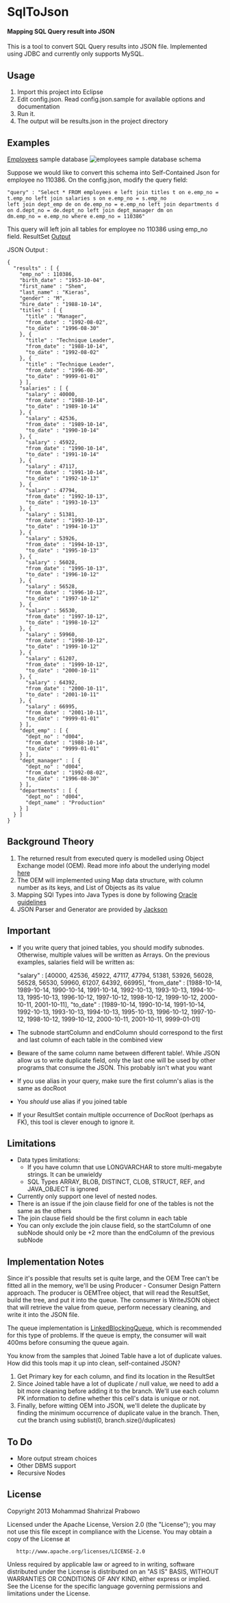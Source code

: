 # SqlToJson
#### Mapping SQL Query result into JSON

This is a tool to convert SQL Query results into JSON file. Implemented using JDBC and currently only supports MySQL.

## Usage
1. Import this project into Eclipse
2. Edit config.json. Read config.json.sample for available options and documentation
3. Run it.
4. The output will be results.json in the project directory

## Examples
[Employees](http://dev.mysql.com/doc/employee/en/index.html) sample database
![employees sample database schema](http://dev.mysql.com/doc/employee/en/images/employees-schema.png)

Suppose we would like to convert this schema into Self-Contained Json for employee no 110386. On the config.json, modify the query field:

    "query" : "Select * FROM employees e left join titles t on e.emp_no = t.emp_no left join salaries s on e.emp_no = s.emp_no
    left join dept_emp de on de.emp_no = e.emp_no left join departments d on d.dept_no = de.dept_no left join dept_manager dm on
    dm.emp_no = e.emp_no where e.emp_no = 110386"

This query will left join all tables for employee no 110386 using emp_no field. ResultSet [Output](https://docs.google.com/file/d/0B2o1vMJ7XFKyS2JjMGM5NHVHR2c/edit?usp=sharing)

JSON Output :

    {
      "results" : [ {
        "emp_no" : 110386,
        "birth_date" : "1953-10-04",
        "first_name" : "Shem",
        "last_name" : "Kieras",
        "gender" : "M",
        "hire_date" : "1988-10-14",
        "titles" : [ {
          "title" : "Manager",
          "from_date" : "1992-08-02",
          "to_date" : "1996-08-30"
        }, {
          "title" : "Technique Leader",
          "from_date" : "1988-10-14",
          "to_date" : "1992-08-02"
        }, {
          "title" : "Technique Leader",
          "from_date" : "1996-08-30",
          "to_date" : "9999-01-01"
        } ],
        "salaries" : [ {
          "salary" : 40000,
          "from_date" : "1988-10-14",
          "to_date" : "1989-10-14"
        }, {
          "salary" : 42536,
          "from_date" : "1989-10-14",
          "to_date" : "1990-10-14"
        }, {
          "salary" : 45922,
          "from_date" : "1990-10-14",
          "to_date" : "1991-10-14"
        }, {
          "salary" : 47117,
          "from_date" : "1991-10-14",
          "to_date" : "1992-10-13"
        }, {
          "salary" : 47794,
          "from_date" : "1992-10-13",
          "to_date" : "1993-10-13"
        }, {
          "salary" : 51381,
          "from_date" : "1993-10-13",
          "to_date" : "1994-10-13"
        }, {
          "salary" : 53926,
          "from_date" : "1994-10-13",
          "to_date" : "1995-10-13"
        }, {
          "salary" : 56028,
          "from_date" : "1995-10-13",
          "to_date" : "1996-10-12"
        }, {
          "salary" : 56528,
          "from_date" : "1996-10-12",
          "to_date" : "1997-10-12"
        }, {
          "salary" : 56530,
          "from_date" : "1997-10-12",
          "to_date" : "1998-10-12"
        }, {
          "salary" : 59960,
          "from_date" : "1998-10-12",
          "to_date" : "1999-10-12"
        }, {
          "salary" : 61207,
          "from_date" : "1999-10-12",
          "to_date" : "2000-10-11"
        }, {
          "salary" : 64392,
          "from_date" : "2000-10-11",
          "to_date" : "2001-10-11"
        }, {
          "salary" : 66995,
          "from_date" : "2001-10-11",
          "to_date" : "9999-01-01"
        } ],
        "dept_emp" : [ {
          "dept_no" : "d004",
          "from_date" : "1988-10-14",
          "to_date" : "9999-01-01"
        } ],
        "dept_manager" : [ {
          "dept_no" : "d004",
          "from_date" : "1992-08-02",
          "to_date" : "1996-08-30"
        } ],
        "departments" : [ {
          "dept_no" : "d004",
          "dept_name" : "Production"
        } ]
      } ]
    }


## Background Theory
1. The returned result from executed query is modelled using Object Exchange model (OEM). Read more info about the underlying model [here](http://www.dcs.bbk.ac.uk/~ptw/teaching/ssd/toc.html)
2. The OEM will implemented using Map data structure, with column number as its keys, and List of Objects as its value
3. Mapping SQl Types into Java Types is done by following [Oracle guidelines](http://docs.oracle.com/javase/6/docs/technotes/guides/jdbc/getstart/mapping.html)
4. JSON Parser and Generator are provided by [Jackson](http://wiki.fasterxml.com/JacksonHome)

## Important
* If you write query that joined tables, you should modify subnodes. Otherwise, multiple values will be written as Arrays. On the previous examples, salaries field will be written as:


    "salary" : [40000, 42536, 45922, 47117, 47794, 51381, 53926, 56028, 56528, 56530, 59960, 61207, 64392, 66995],
    "from_date" : [1988-10-14, 1989-10-14, 1990-10-14, 1991-10-14, 1992-10-13, 1993-10-13, 1994-10-13, 1995-10-13, 1996-10-12, 1997-10-12,
    1998-10-12, 1999-10-12, 2000-10-11, 2001-10-11],
    "to_date" : [1989-10-14, 1990-10-14, 1991-10-14, 1992-10-13, 1993-10-13, 1994-10-13, 1995-10-13, 1996-10-12, 1997-10-12, 1998-10-12,
    1999-10-12, 2000-10-11, 2001-10-11, 9999-01-01]

* The subnode startColumn and endColumn should correspond to the first and last column of each table in the combined view
* Beware of the same column name between different table!. While JSON allow us to write duplicate field, only the last one will be used by other programs that consume the JSON. This probably isn't what you want
* If you use alias in your query, make sure the first column's alias is the same as docRoot
* You *should* use alias if you joined table
* If your ResultSet contain multiple occurrence of DocRoot (perhaps as FK), this tool is clever enough to ignore it.

## Limitations
* Data types limitations:
    * If you have column that use LONGVARCHAR to store multi-megabyte strings. It can be unwieldy
	* SQL Types ARRAY, BLOB, DISTINCT, CLOB, STRUCT, REF, and JAVA_OBJECT is ignored
* Currently only support one level of nested nodes.
* There is an issue if the join clause field for one of the tables is not the same as the others
* The join clause field should be the first column in each table
* You can only exclude the join clause field, so the startColumn of one subNode should only be +2 more than the endColumn of the previous subNode

## Implementation Notes
Since it's possible that results set is quite large, and the OEM Tree can't be fitted all in the memory, we'll be using Producer - Consumer Design Pattern approach. The producer is OEMTree object, that will read the ResultSet, build the tree, and put it into the queue. The consumer is WriteJSON object that will retrieve the value from queue, perform necessary cleaning, and write it into the JSON file.

The queue implementation is [LinkedBlockingQueue](http://docs.oracle.com/javase/6/docs/api/java/util/concurrent/LinkedBlockingQueue.html), which is recommended for this type of problems. If the queue is empty, the consumer will wait 400ms before consuming the queue again.

You know from the samples that Joined Table have a lot of duplicate values. How did this tools map it up into clean, self-contained JSON?

1. Get Primary key for each column, and find its location in the ResultSet
2. Since Joined table have a lot of duplicate / null value, we need to add a bit more cleaning before adding it to the branch. We'll use each column PK information to define whether this cell's data is unique or not.
3. Finally, before witting OEM into JSON, we'll delete the duplicate by finding the minimum occurrence of duplicate value in the branch. Then, cut the branch using sublist(0, branch.size()/duplicates)

## To Do
* More output stream choices
* Other DBMS support
* Recursive Nodes

## License
Copyright 2013 Mohammad Shahrizal Prabowo

   Licensed under the Apache License, Version 2.0 (the "License");
   you may not use this file except in compliance with the License.
   You may obtain a copy of the License at

       http://www.apache.org/licenses/LICENSE-2.0

   Unless required by applicable law or agreed to in writing, software
   distributed under the License is distributed on an "AS IS" BASIS,
   WITHOUT WARRANTIES OR CONDITIONS OF ANY KIND, either express or implied.
   See the License for the specific language governing permissions and
   limitations under the License.
